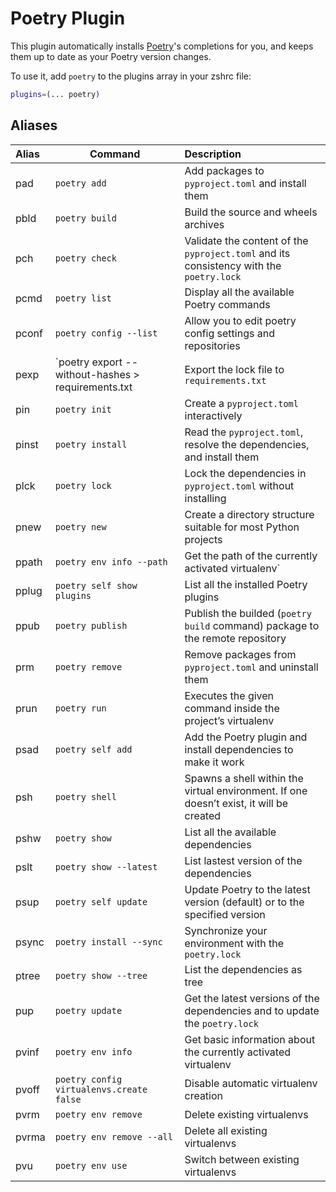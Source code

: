 # Poetry Plugin

This plugin automatically installs [Poetry](https://python-poetry.org/)'s completions for you, and keeps them up to date as your Poetry version changes.

To use it, add `poetry` to the plugins array in your zshrc file:

```zsh
plugins=(... poetry)
```

## Aliases

| Alias | Command                                            | Description                                                                             |
| :---- | -------------------------------------------------- | :-------------------------------------------------------------------------------------- |
| pad   | `poetry add`                                       | Add packages to `pyproject.toml` and install them                                       |
| pbld  | `poetry build`                                     | Build the source and wheels archives                                                    |
| pch   | `poetry check`                                     | Validate the content of the `pyproject.toml` and its consistency with the `poetry.lock` |
| pcmd  | `poetry list`                                      | Display all the available Poetry commands                                               |
| pconf | `poetry config --list`                             | Allow you to edit poetry config settings and repositories                               |
| pexp  | `poetry export --without-hashes > requirements.txt | Export the lock file to `requirements.txt`                                              |
| pin   | `poetry init`                                      | Create a `pyproject.toml` interactively                                                 |
| pinst | `poetry install`                                   | Read the `pyproject.toml`, resolve the dependencies, and install them                   |
| plck  | `poetry lock`                                      | Lock the dependencies in `pyproject.toml` without installing                            |
| pnew  | `poetry new`                                       | Create a directory structure suitable for most Python projects                          |
| ppath | `poetry env info --path`                           | Get the path of the currently activated virtualenv`                                     |
| pplug | `poetry self show plugins`                         | List all the installed Poetry plugins                                                   |
| ppub  | `poetry publish`                                   | Publish the builded (`poetry build` command) package to the remote repository           |
| prm   | `poetry remove`                                    | Remove packages from `pyproject.toml` and uninstall them                                |
| prun  | `poetry run`                                       | Executes the given command inside the project’s virtualenv                              |
| psad  | `poetry self add`                                  | Add the Poetry plugin and install dependencies to make it work                          |
| psh   | `poetry shell`                                     | Spawns a shell within the virtual environment. If one doesn’t exist, it will be created |
| pshw  | `poetry show`                                      | List all the available dependencies                                                     |
| pslt  | `poetry show --latest`                             | List lastest version of the dependencies                                                |
| psup  | `poetry self update`                               | Update Poetry to the latest version (default) or to the specified version               |
| psync | `poetry install --sync`                            | Synchronize your environment with the `poetry.lock`                                     |
| ptree | `poetry show --tree`                               | List the dependencies as tree                                                           |
| pup   | `poetry update`                                    | Get the latest versions of the dependencies and to update the `poetry.lock`             |
| pvinf | `poetry env info`                                  | Get basic information about the currently activated virtualenv                          |
| pvoff | `poetry config virtualenvs.create false`           | Disable automatic virtualenv creation                                                   |
| pvrm  | `poetry env remove`                                | Delete existing virtualenvs                                                             |
| pvrma | `poetry env remove --all`                          | Delete all existing virtualenvs                                                         |
| pvu   | `poetry env use`                                   | Switch between existing virtualenvs                                                     |
